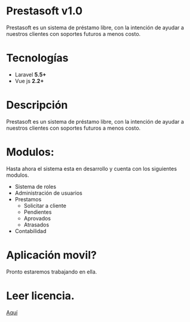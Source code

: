 # Prestasoft v1.0
Prestasoft es un sistema de préstamo libre, con la intención de ayudar a nuestros clientes con soportes futuros a menos costo. 

# Tecnologías
<ul>
  <li>Laravel <b>5.5+</b></li>
  <li>Vue js <b>2.2+</b></li>
 </ul>

# Descripción
<p>Prestasoft es un sistema de préstamo libre, con la intención de ayudar a nuestros clientes con soportes futuros a menos costo.</p>

# Modulos:
 Hasta ahora el sistema esta en desarrollo y cuenta con los siguientes modulos.
 <ul>
  <li>Sistema de roles</li>
  <li>Administración de usuarios</li>
  <li>Prestamos
      <ul>
        <li>Solicitar a cliente</li>
        <li>Pendientes</li>
        <li>Aprovados</li>
        <li>Atrasados</li>
      </ul>
  </li>
  <li>Contabilidad</li>
  
  
 </ul>

# Aplicación movil? 
Pronto estaremos trabajando en ella. 

# Leer licencia. 
 <a href="https://github.com/angeldelacruzs/prestasoft/blob/master/LICENSE">Aquí</a>
